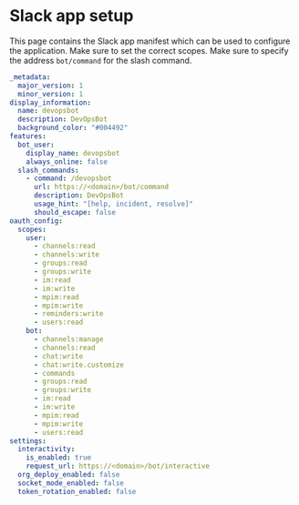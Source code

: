 # Slack app setup

This page contains the Slack app manifest which can be used to configure the application.
Make sure to set the correct scopes.
Make sure to specify the address `bot/command` for the slash command.

```yaml
_metadata:
  major_version: 1
  minor_version: 1
display_information:
  name: devopsbot
  description: DevOpsBot
  background_color: "#004492"
features:
  bot_user:
    display_name: devopsbot
    always_online: false
  slash_commands:
    - command: /devopsbot
      url: https://<domain>/bot/command
      description: DevOpsBot
      usage_hint: "[help, incident, resolve]"
      should_escape: false
oauth_config:
  scopes:
    user:
      - channels:read
      - channels:write
      - groups:read
      - groups:write
      - im:read
      - im:write
      - mpim:read
      - mpim:write
      - reminders:write
      - users:read
    bot:
      - channels:manage
      - channels:read
      - chat:write
      - chat:write.customize
      - commands
      - groups:read
      - groups:write
      - im:read
      - im:write
      - mpim:read
      - mpim:write
      - users:read
settings:
  interactivity:
    is_enabled: true
    request_url: https://<domain>/bot/interactive
  org_deploy_enabled: false
  socket_mode_enabled: false
  token_rotation_enabled: false
```
